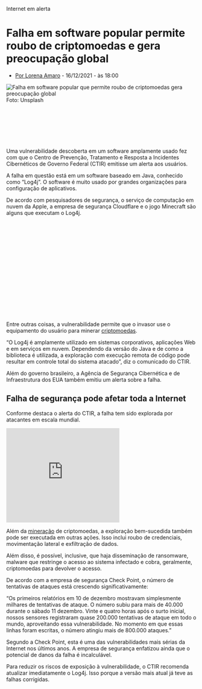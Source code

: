 Internet em alerta

# Falha em software popular permite roubo de criptomoedas e gera preocupação global

- [Por Lorena Amaro](https://www.criptofacil.com/autor/lorena-amaro/) \- 16/12/2021 - às 18:00



![Falha em software popular que permite roubo de criptomoedas gera preocupação global](https://www.criptofacil.com/wp-content/uploads/2021/12/falha-em-software-popular-que-permite-roubo-de-criptomoedas-gera-preocupacao-global.jpg)Foto: Unsplash

<iframe id="google_ads_iframe_/321512876/In-Article-Top_0" title="3rd party ad content" name="google_ads_iframe_/321512876/In-Article-Top_0" width="728" height="90" scrolling="no" marginwidth="0" marginheight="0" frameborder="0" role="region" aria-label="Advertisement" tabindex="0" srcdoc="" data-google-container-id="2" style="box-sizing: border-box; border: 0px; font-size: 17px; font-style: inherit; font-weight: inherit; margin: 0px; outline: 0px; padding: 0px; vertical-align: bottom; max-width: 100%; width: 745px; line-height: 1;"></iframe>

Uma vulnerabilidade descoberta em um software amplamente usado fez com que o Centro de Prevenção, Tratamento e Resposta a Incidentes Cibernéticos de Governo Federal (CTIR) emitisse um alerta aos usuários.

A falha em questão está em um software baseado em Java, conhecido como “Log4j”. O software é muito usado por grandes organizações para configuração de aplicativos.

De acordo com pesquisadores de segurança, o serviço de computação em nuvem da Apple, a empresa de segurança Cloudflare e o jogo Minecraft são alguns que executam o Log4j.

<iframe id="google_ads_iframe_/321512876/criptofacil_Rectangle_300x250_0" title="3rd party ad content" name="google_ads_iframe_/321512876/criptofacil_Rectangle_300x250_0" width="300" height="250" scrolling="no" marginwidth="0" marginheight="0" frameborder="0" role="region" aria-label="Advertisement" tabindex="0" srcdoc="" data-google-container-id="1" style="box-sizing: border-box; border: 0px; font-size: 17px; font-style: inherit; font-weight: inherit; margin: 0px; outline: 0px; padding: 0px; vertical-align: bottom; max-width: 100%; width: 300px; line-height: 1;"></iframe>

Entre outras coisas, a vulnerabilidade permite que o invasor use o equipamento do usuário para minerar [criptomoedas](https://www.criptofacil.com/tudo-sobre/criptomoedas).

“O Log4j é amplamente utilizado em sistemas corporativos, aplicações Web e em serviços em nuvem. Dependendo da versão do Java e de como a biblioteca é utilizada, a exploração com execução remota de código pode resultar em controle total do sistema atacado”, diz o comunicado do CTIR.

Além do governo brasileiro, a Agência de Segurança Cibernética e de Infraestrutura dos EUA também emitiu um alerta sobre a falha.

## **Falha de segurança pode afetar toda a Internet**

Conforme destaca o alerta do CTIR, a falha tem sido explorada por atacantes em escala mundial.

<iframe src="https://request-global.czilladx.com/serve/view.php?w=300&amp;h=250&amp;z=265cd4b6a5dc7a9694&amp;c=55761e04b300a0c3645&amp;n=285f4be4fb611912231d18b2040d1d55eb31a583fef868909dd4e41f63724a85&amp;integrity=eyJrZXkiOiJjMzlmNThmOTkxNzNiOWVlOTQ0ODMyYjMzNzQ3NTNmMjIwMTIzNmY0NjY5NmRmNmQyZmU3OWE1MDZiMzMxZjZkIiwidGltZXN0YW1wIjoxNjQzNDYyNDIxLjUzMTY5NywiaWRlbnRpZmllciI6ImJhNjVkYzZjZDg4NDM0OTNjNGUxYzUxY2QwNTZkODNmMDQxMTE1NDc2MzVjMmU5ZDJkYzAyYzRjNTdkZTU2NDYifQ" scrolling="no" frameborder="0" allowtransparency="true" id="Z-265cd4b6a5dc7a9694" style="box-sizing: border-box; border: 0px; font-size: 17px; font-style: inherit; font-weight: inherit; margin: 0px auto; outline: 0px; padding: 0px; vertical-align: baseline; max-width: 100%; width: 300px; line-height: 1; overflow: hidden; height: 250px;"></iframe>

Além da [mineração](https://www.criptofacil.com/tudo-sobre/mineracao) de criptomoedas, a exploração bem-sucedida também pode ser executada em outras ações. Isso inclui roubo de credenciais, movimentação lateral e exfiltração de dados.

Além disso, é possível, inclusive, que haja disseminação de ransomware, malware que restringe o acesso ao sistema infectado e cobra, geralmente, criptomoedas para devolver o acesso.

De acordo com a empresa de segurança Check Point, o número de tentativas de ataques está crescendo significativamente:

“Os primeiros relatórios em 10 de dezembro mostravam simplesmente milhares de tentativas de ataque. O número subiu para mais de 40.000 durante o sábado 11 dezembro. Vinte e quatro horas após o surto inicial, nossos sensores registraram quase 200.000 tentativas de ataque em todo o mundo, aproveitando essa vulnerabilidade. No momento em que essas linhas foram escritas, o número atingiu mais de 800.000 ataques.”

Segundo a Check Point, esta é uma das vulnerabilidades mais sérias da Internet nos últimos anos. A empresa de segurança enfatizou ainda que o potencial de danos da falha é incalculável.

Para reduzir os riscos de exposição à vulnerabilidade, o CTIR recomenda atualizar imediatamente o Log4j. Isso porque a versão mais atual já teve as falhas corrigidas.